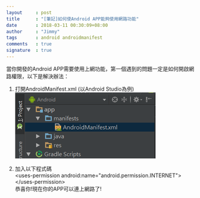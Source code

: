 ```yaml
---
layout     : post
title      : "[筆記]如何使Android APP能夠使用網路功能"
date       : 2018-03-11 00:30:09+08:00
author     : "Jimmy"
tags       : android androidmanifest
comments   : true
signature  : true
---
```

當你開發的Android APP需要使用上網功能，第一個遇到的問題一定是如何開啟網路權限，以下是解決辦法：  
<!-- more -->
1.	打開AndroidManifest.xml (以Android Studio為例)  
![Alt text](/public/image/AndroidManifest.png)

2.	加入以下程式碼  
	&lt;uses-permission android:name="android.permission.INTERNET">&lt;/uses-permission>  	
恭喜你!現在你的APP可以連上網路了!
